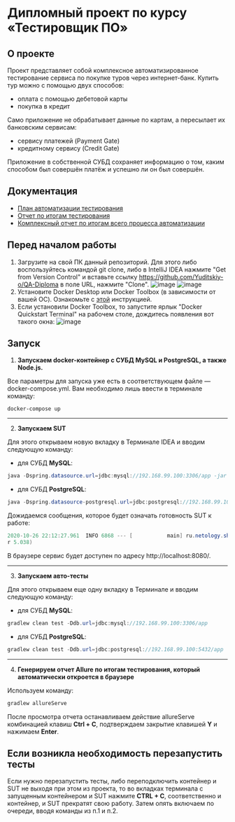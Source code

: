 # Дипломный проект по курсу «Тестировщик ПО»
## О проекте

Проект представляет собой комплексное автоматизированное тестирование сервиса по покупке туров через интернет-банк. Купить тур можно с помощью двух способов:
- оплата с помощью дебетовой карты
- покупка в кредит

Само приложение не обрабатывает данные по картам, а пересылает их банковским сервисам:
- сервису платежей (Payment Gate)
- кредитному сервису (Credit Gate)

Приложение в собственной СУБД сохраняет информацию о том, каким способом был совершён платёж и успешно ли он был совершён.

## Документация

- [План автоматизации тестирования](https://github.com/Yuditskiy-o/QA-Diploma/blob/master/documents/Plan.md)
- [Отчет по итогам тестирования](https://github.com/Yuditskiy-o/QA-Diploma/blob/master/documents/Report.md)
- [Комплексный отчет по итогам всего процесса автоматизации](https://github.com/Yuditskiy-o/QA-Diploma/blob/master/documents/Summary.md)

## **Перед началом работы**
1. Загрузите на свой ПК данный репозиторий. Для этого либо воспользуйтесь командой git clone, либо в IntelliJ IDEA нажмите "Get from Version Control" и вставьте ссылку https://github.com/Yuditskiy-o/QA-Diploma в поле URL, нажмите "Clone".
![image](https://i.gyazo.com/d39a0b3f4e85db1b434e515a683d4cfd.png)
![image](https://i.gyazo.com/401bf3ea85f02b6ebd91793de9550d57.png)
2. Установите Docker Desktop или Docker Toolbox (в зависимости от вашей ОС). Ознакомьте с [этой](https://github.com/netology-code/aqa-homeworks/blob/aqa4/docker/installation.md) инструкцией.
3. Если установили Docker Toolbox, то запустите ярлык "Docker Quickstart Terminal" на рабочем столе, дождитесь появления вот такого окна:
![image](https://i.gyazo.com/c9c95ee6362f841dd2f22d63844404e8.png)

## **Запуск**
1. **Запускаем docker-контейнер с СУБД MySQL и PostgreSQL, а также Node.js.**

Все параметры для запуска уже есть в соответствующем файле — docker-compose.yml. Вам необходимо лишь ввести в терминале команду:
```
docker-compose up
```

---------

2. **Запускаем SUT**

Для этого открываем новую вкладку в Терминале IDEA и вводим следующую команду:
- для СУБД **MySQL**:
```java
java -Dspring.datasource.url=jdbc:mysql://192.168.99.100:3306/app -jar artifacts/aqa-shop.jar
```
- для СУБД **PostgreSQL**:
```java
java -Dspring.datasource-postgresql.url=jdbc:postgresql://192.168.99.100:5432/app -jar artifacts/aqa-shop.jar
```
Дожидаемся сообщения, которое будет означать готовность SUT к работе:
```java
2020-10-26 22:12:27.961  INFO 6868 --- [           main] ru.netology.shop.ShopApplication         : Started ShopApplication in 4.56 seconds (JVM running fo
r 5.038)
```

В браузере сервис будет доступен по адресу http://localhost:8080/.

---------

3. **Запускаем авто-тесты**

Для этого открываем еще одну вкладку в Терминале и вводим следующую команду:
- для СУБД **MySQL**:
```java
gradlew clean test -Ddb.url=jdbc:mysql://192.168.99.100:3306/app 
```
- для СУБД **PostgreSQL**:
```java
gradlew clean test -Ddb.url=jdbc:postgresql://192.168.99.100:5432/app
```
---------

4. **Генерируем отчет Allure по итогам тестирования, который автоматически откроется в браузере**

Используем команду:
```java
gradlew allureServe
```
После просмотра отчета останавливаем действие allureServe комбинацией клавиш **Ctrl + C**, подтверждаем закрытие клавишей **Y** и нажимаем **Enter**.

## **Если возникла необходимость перезапустить тесты**
Если нужно перезапустить тесты, либо переподключить контейнер и SUT не выходя при этом из проекта, то во вкладках терминала с запущенным контейнером 
и SUT нажмите **CTRL + C**, соответственно и контейнер, и SUT прекратят свою работу. Затем опять включаем по очереди, вводя команды из п.1 и п.2.
